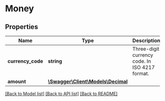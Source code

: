 # Money

## Properties
Name | Type | Description | Notes
------------ | ------------- | ------------- | -------------
**currency_code** | **string** | Three-digit currency code. In ISO 4217 format. | 
**amount** | [**\Swagger\Client\Models\Decimal**](Decimal.md) |  | 

[[Back to Model list]](../../README.md#documentation-for-models) [[Back to API list]](../../README.md#documentation-for-api-endpoints) [[Back to README]](../../README.md)

